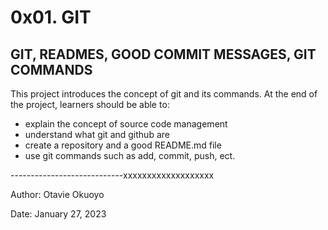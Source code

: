 # 0x01. GIT

## GIT, READMES, GOOD COMMIT MESSAGES, GIT COMMANDS

This project introduces the concept of git and its commands. At the end of the project, learners should be able to:
- explain the concept of source code management
- understand what git and github are
- create a repository and a good README.md file
- use git commands such as add, commit, push, ect.



----------------------------xxxxxxxxxxxxxxxxxxx

Author:
Otavie Okuoyo

Date:
January 27, 2023
